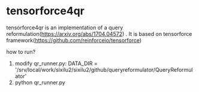 # tensorforce4qr
tensorforce4qr is an implementation of a query reformulation(https://arxiv.org/abs/1704.04572) .
It is based on tensorforce framework(https://github.com/reinforceio/tensorforce)


how to run?
1. modify qr_runner.py:
DATA_DIR = '/srv/local/work/sixilu2/sixilu2/github/queryreformulator/QueryReformulator'
2. python qr_runner.py




